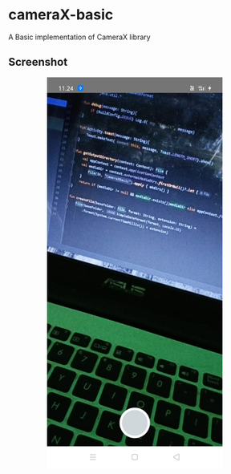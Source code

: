 # cameraX-basic
A Basic implementation of CameraX library

## Screenshot
<p align="center">
  <img src="https://github.com/farhanroy/android-research/blob/main/camerax/screenshot/ccf17fd5-3c11-4ebb-ad8a-8c2d51d4f545.jfif" width="350" >
</p>
